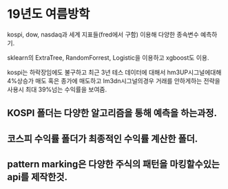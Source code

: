 # 19년도 여름방학

kospi, dow, nasdaq과 세계 지표들(fred에서 구함) 이용해 다양한 종속변수 예측하기.

sklearn의 ExtraTree, RandomForrest, Logistic을 이용하고 xgboost도 이용.

kospi는 하락장임에도 불구하고 최근 3년 테스 데이터에 대해서 hm3UP시그널에대해 4%상승가 매도 혹은 종가에 매도하고 lm3dn시그널의경우 거래를 안하게하는 전략을 사용시 최대 39%넘는 수익률을 보여줌.

## KOSPI 폴더는 다양한 알고리즘을 통해 예측을 하는과정.

## 코스피 수익률 폴더가 최종적인 수익률 계산한 폴더.

## pattern marking은 다양한 주식의 패턴을 마킹할수있는 api를 제작한것.
